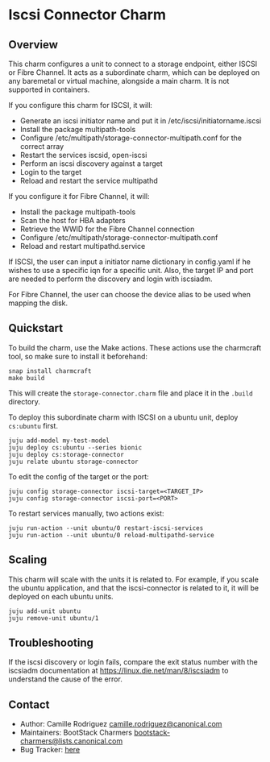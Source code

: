 # Iscsi Connector Charm

## Overview

This charm configures a unit to connect to a storage endpoint, either ISCSI or Fibre Channel. 
It acts as a subordinate charm, which can be deployed on any baremetal or virtual machine, 
alongside a main charm. It is not supported in containers. 

If you configure this charm for ISCSI, it will:
- Generate an iscsi initiator name and put it in /etc/iscsi/initiatorname.iscsi
- Install the package multipath-tools
- Configure /etc/multipath/storage-connector-multipath.conf for the correct array
- Restart the services iscsid, open-iscsi
- Perform an iscsi discovery against a target
- Login to the target
- Reload and restart the service multipathd

If you configure it for Fibre Channel, it will:
- Install the package multipath-tools
- Scan the host for HBA adapters
- Retrieve the WWID for the Fibre Channel connection
- Configure /etc/multipath/storage-connector-multipath.conf
- Reload and restart multipathd.service

If ISCSI, the user can input a initiator name dictionary in config.yaml if he wishes to use a
specific iqn for a specific unit. Also, the target IP and port are needed to perform
the discovery and login with iscsiadm. 

For Fibre Channel, the user can choose the device alias to be used when mapping the disk.


## Quickstart

To build the charm, use the Make actions. These actions use the charmcraft tool, so make sure to install it beforehand:
```
snap install charmcraft
make build
```
This will create the `storage-connector.charm` file and place it in the `.build` directory.

To deploy this subordinate charm with ISCSI on a ubuntu unit, deploy `cs:ubuntu` first.
```
juju add-model my-test-model
juju deploy cs:ubuntu --series bionic
juju deploy cs:storage-connector
juju relate ubuntu storage-connector
```

To edit the config of the target or the port:
```
juju config storage-connector iscsi-target=<TARGET_IP> 
juju config storage-connector iscsi-port=<PORT>
```

To restart services manually, two actions exist:
```
juju run-action --unit ubuntu/0 restart-iscsi-services
juju run-action --unit ubuntu/0 reload-multipathd-service
```

## Scaling

This charm will scale with the units it is related to. For example, if you scale the 
ubuntu application, and that the iscsi-connector is related to it, it will be deployed on each ubuntu units. 
```
juju add-unit ubuntu
juju remove-unit ubuntu/1
```

## Troubleshooting

If the iscsi discovery or login fails, compare the exit status number with the
iscsiadm documentation at https://linux.die.net/man/8/iscsiadm to understand the
cause of the error.


## Contact
 - Author: Camille Rodriguez <camille.rodriguez@canonical.com>
 - Maintainers: BootStack Charmers <bootstack-charmers@lists.canonical.com>
 - Bug Tracker: [here](https://bugs.launchpad.net/charm-iscsi-connector)
 
